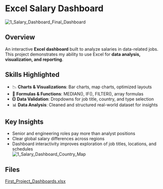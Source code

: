 # Excel Salary Dashboard  

![1_Salary_Dashboard_Final_Dashboard](https://github.com/user-attachments/assets/72fd24c6-1cb6-484e-822f-772eae6e31d3)
 

## Overview  
An interactive **Excel dashboard** built to analyze salaries in data-related jobs. This project demonstrates my ability to use Excel for **data analysis, visualization, and reporting**.  

## Skills Highlighted  
- 📉 **Charts & Visualizations**: Bar charts, map charts, optimized layouts  
- 🧮 **Formulas & Functions**: MEDIAN(), IF(), FILTER(), array formulas  
- ❎ **Data Validation**: Dropdowns for job title, country, and type selection  
- 📊 **Data Analysis**: Cleaned and structured real-world dataset for insights  

## Key Insights  
- Senior and engineering roles pay more than analyst positions  
- Clear global salary differences across regions  
- Dashboard interactivity improves exploration of job titles, locations, and schedules  
![1_Salary_Dashboard_Country_Map](https://github.com/user-attachments/assets/040f3064-706a-4c6b-9f95-0f934be6faa3)


## Files  
[First_Project_Dashboards.xlsx](./First_Project_Dashboards.xlsx)




